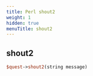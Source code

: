 ```yaml
---
title: Perl shout2
weight: 1
hidden: true
menuTitle: shout2
---
```

## shout2
```perl
$quest->shout2(string message)
```